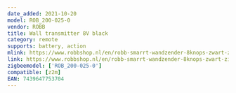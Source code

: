 ```yaml
---
date_added: 2021-10-20
model: ROB_200-025-0
vendor: ROBB 
title: Wall transmitter 8V black
category: remote
supports: battery, action
mlink: https://www.robbshop.nl/en/robb-smarrt-wandzender-8knops-zwart-zigbee
link: https://www.robbshop.nl/en/robb-smarrt-wandzender-8knops-zwart-zigbee
zigbeemodel: ['ROB_200-025-0']
compatible: [z2m]
EAN: 7439647753704
---
```

